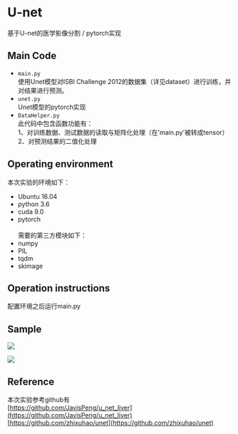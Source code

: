 # U-net
基于U-net的医学影像分割 / pytorch实现
## Main Code
 * `main.py`<br>
   使用Unet模型对ISBI Challenge 2012的数据集（详见dataset）进行训练，并对结果进行预测。
 * `unet.py`<br>
    Unet模型的pytorch实现
 * `DataHelper.py`<br>
   此代码中包含函数功能有：<br>
   1、对训练数据、测试数据的读取与矩阵化处理（在'main.py'被转成tensor）<br>
   2、对预测结果的二值化处理
 
## Operating environment
   本次实验的环境如下：<br>
 * Ubuntu 16.04<br>
 * python 3.6<br>
 * cuda 9.0<br>
 * pytorch<br><br>
   需要的第三方模块如下：<br>
 * numpy<br>
 * PIL<br>
 * tqdm<br>
 * skimage
 
## Operation instructions
   配置环境之后运行main.py

## Sample
![](https://github.com/Czt1998/U-net/edit/master/dataset/test/0.png)

![](https://github.com/Czt1998/U-net/edit/master/dataset/test/0_predict.png)

## Reference
   本次实验参考github有<br>
   [https://github.com/JavisPeng/u_net_liver](https://github.com/JavisPeng/u_net_liver)<br>
   [https://github.com/zhixuhao/unet](https://github.com/zhixuhao/unet)<br>
